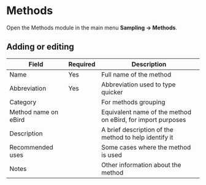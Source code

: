 # Methods

Open the Methods module in the main menu **Sampling → Methods**.

## Adding or editing

Field | Required | Description
--- | --- | ---
Name | Yes | Full name of the method
Abbreviation | Yes | Abbreviation used to type quicker
Category | | For methods grouping
Method name on eBird | | Equivalent name of the method on eBird, for import purposes
Description | | A brief description of the method to help identify it
Recommended uses | | Some cases where the method is used
Notes | | Other information about the method
